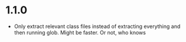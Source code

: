 # 1.1.0

- Only extract relevant class files instead of extracting everything and then running glob. Might be faster. Or not, who knows
